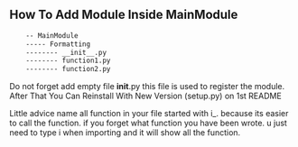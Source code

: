 ## How To Add Module Inside MainModule

```bash
    -- MainModule
    ----- Formatting
    -------- __init__.py
    -------- function1.py
    -------- function2.py
```

Do not forget add empty file **init**.py this file is used to register the module.
After That You Can Reinstall With New Version (setup.py) on 1st README

Little advice name all function in your file started with i\_. because its easier to call the function.
if you forget what function you have been wrote. u just need to type i when importing and it will show all the function.
